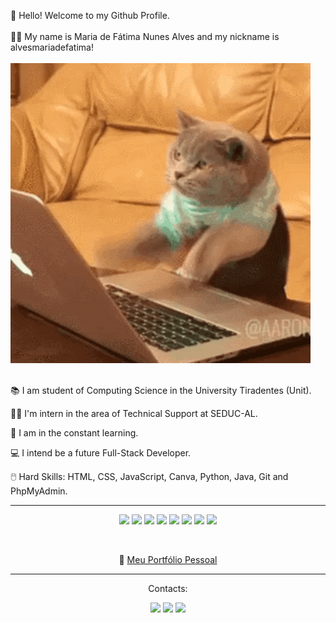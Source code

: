 👋 Hello! Welcome to my Github Profile.
<br>
<br>
👩‍💻 My name is Maria de Fátima Nunes Alves and my nickname is alvesmariadefatima!
<br>
<br>
<img src="cat-typing-12.gif">
<br>
<br>
<p>📚 I am student of Computing Science in the University Tiradentes (Unit).</p>
<p>👩‍💻 I'm intern in the area of Technical Support at SEDUC-AL.</p>
<p>🚀 I am in the constant learning.</p>
<p>💻 I intend be a future Full-Stack Developer.</p>
<p>🖱️ Hard Skills: HTML, CSS, JavaScript, Canva, Python, Java, Git and PhpMyAdmin.</p>
<hr>
<p align="center"><img src="https://img.shields.io/badge/HTML5-E34F26?style=for-the-badge&logo=html5&logoColor=white">
<img src="https://img.shields.io/badge/CSS3-1572B6?style=for-the-badge&logo=css3&logoColor=white">
<img src="https://img.shields.io/badge/JavaScript-F7DF1E?style=for-the-badge&logo=javascript&logoColor=black">
<img src="https://img.shields.io/badge/Tailwind_CSS-38B2AC?style=for-the-badge&logo=tailwind-css&logoColor=white">
<img src="https://img.shields.io/badge/Python-14354C?style=for-the-badge&logo=python&logoColor=white">
<img src="https://img.shields.io/badge/Java-ED8B00?style=for-the-badge&logo=openjdk&logoColor=white">
<img src="https://img.shields.io/badge/GIT-E44C30?style=for-the-badge&logo=git&logoColor=white">
<img src="https://img.shields.io/badge/Canva-%2300C4CC.svg?&style=for-the-badge&logo=Canva&logoColor=white"></p>
<br>
<p align="center">🔗 <a href="https://alvesmariadefatima.github.io/my-personal-portfolio/">Meu Portfólio Pessoal</a></p>
<hr>
<div>
<p align="center">Contacts:</p> 
<a href="https://instagram.com/devmariadefatima" target="_blank"><p align="center"><img src="https://img.shields.io/badge/-Instagram-%23E4405F?style=for-the-badge&logo=instagram&logoColor=white" target="_blank"></a>
<a href = "mailto:mnunesalves334@gmail.com"><img src="https://img.shields.io/badge/Gmail-D14836?style=for-the-badge&logo=gmail&logoColor=white" target="_blank"></a>
<a href="https://www.linkedin.com/in/maria-de-fatima-nunes-alves" target="_blank"><img src="https://img.shields.io/badge/-LinkedIn-%230077B5?style=for-the-badge&logo=linkedin&logoColor=white" target="_blank"></a></p>  
</div>
